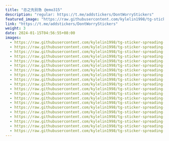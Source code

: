 ```yaml
---
title: "总之先别急 @emo315"
description: "regular: https://t.me/addstickers/DontWorryStickers"
featured_image: "https://raw.githubusercontent.com/kylelin1998/tg-sticker-spreading-worldwide-images/main/img/151a61e8-d36e-4601-9f00-04e9ae3c9494.jpg"
link: "https://t.me/addstickers/DontWorryStickers"
weight: 3
date: 2024-01-15T04:56:55+08:00
images:
  - https://raw.githubusercontent.com/kylelin1998/tg-sticker-spreading-worldwide-images/main/img/151a61e8-d36e-4601-9f00-04e9ae3c9494.jpg
  - https://raw.githubusercontent.com/kylelin1998/tg-sticker-spreading-worldwide-images/main/img/9ae44400-1076-41d0-85d0-dd9febe8c3ab.jpg
  - https://raw.githubusercontent.com/kylelin1998/tg-sticker-spreading-worldwide-images/main/img/31d6639b-6bb5-47ea-8e5a-abc3f7470333.jpg
  - https://raw.githubusercontent.com/kylelin1998/tg-sticker-spreading-worldwide-images/main/img/1de46067-8845-412a-86ad-8d108c1540f4.jpg
  - https://raw.githubusercontent.com/kylelin1998/tg-sticker-spreading-worldwide-images/main/img/9ecb3b7c-6f9f-49b0-b47f-815adebfa1ea.jpg
  - https://raw.githubusercontent.com/kylelin1998/tg-sticker-spreading-worldwide-images/main/img/58fc0143-8912-4581-8e89-51ec6fa7a0f0.jpg
  - https://raw.githubusercontent.com/kylelin1998/tg-sticker-spreading-worldwide-images/main/img/23c06933-79f1-4a9c-bb34-4855f4abea8f.jpg
  - https://raw.githubusercontent.com/kylelin1998/tg-sticker-spreading-worldwide-images/main/img/01a45974-488b-45ac-9a70-9afc8b091a8b.jpg
  - https://raw.githubusercontent.com/kylelin1998/tg-sticker-spreading-worldwide-images/main/img/9a5d15a8-29a3-46b1-b9fa-028227116619.jpg
  - https://raw.githubusercontent.com/kylelin1998/tg-sticker-spreading-worldwide-images/main/img/997a1acc-e701-488b-b6b4-be9bccdaf81b.jpg
  - https://raw.githubusercontent.com/kylelin1998/tg-sticker-spreading-worldwide-images/main/img/7383a675-44e7-43c2-adb4-93f924cb8d04.jpg
  - https://raw.githubusercontent.com/kylelin1998/tg-sticker-spreading-worldwide-images/main/img/33aa404e-46b0-4dbd-86fc-611db25c83bf.jpg
  - https://raw.githubusercontent.com/kylelin1998/tg-sticker-spreading-worldwide-images/main/img/6d68c2cf-aa81-4898-9d24-44ddd55977c8.jpg
  - https://raw.githubusercontent.com/kylelin1998/tg-sticker-spreading-worldwide-images/main/img/a0177f7a-cfa1-45b6-8329-1b26fa31cf43.jpg
  - https://raw.githubusercontent.com/kylelin1998/tg-sticker-spreading-worldwide-images/main/img/4358b18a-1154-4483-8904-44f2b0cde79c.jpg
  - https://raw.githubusercontent.com/kylelin1998/tg-sticker-spreading-worldwide-images/main/img/c0c63c52-25b0-4121-8c43-fcadb6106b8c.jpg
  - https://raw.githubusercontent.com/kylelin1998/tg-sticker-spreading-worldwide-images/main/img/cbecd665-b617-4964-b899-9227b941a9a1.jpg
  - https://raw.githubusercontent.com/kylelin1998/tg-sticker-spreading-worldwide-images/main/img/c7c9179b-e369-4d3e-8186-da635691e43e.jpg
  - https://raw.githubusercontent.com/kylelin1998/tg-sticker-spreading-worldwide-images/main/img/7eb9949b-af19-463d-93b6-1053d8ea740b.jpg
  - https://raw.githubusercontent.com/kylelin1998/tg-sticker-spreading-worldwide-images/main/img/6c695f2b-8b7e-46eb-a474-ae76186f555c.jpg
---
```

